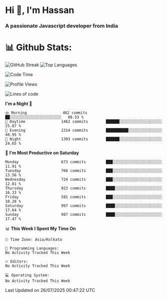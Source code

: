 # Hi 👋, I'm Hassan
### A passionate Javascript developer from India


# 📊 Github Stats:
![GitHub Streak](https://github-readme-streak-stats.herokuapp.com/?user=codeblooded47&theme=dracula&hide_border=false)
![Top Languages](https://github-readme-stats.vercel.app/api/top-langs/?username=codeblooded47&layout=compact&theme=dracula)



<!--START_SECTION:waka-->
![Code Time](http://img.shields.io/badge/Code%20Time-883%20hrs%201%20min-blue)

![Profile Views](http://img.shields.io/badge/Profile%20Views-0-blue)

![Lines of code](https://img.shields.io/badge/From%20Hello%20World%20I%27ve%20Written-24.2%20million%20lines%20of%20code-blue)

**I'm a Night 🦉** 

```text
🌞 Morning                482 commits         ██░░░░░░░░░░░░░░░░░░░░░░░   08.53 % 
🌆 Daytime                1462 commits        ██████░░░░░░░░░░░░░░░░░░░   25.87 % 
🌃 Evening                2314 commits        ██████████░░░░░░░░░░░░░░░   40.95 % 
🌙 Night                  1393 commits        ██████░░░░░░░░░░░░░░░░░░░   24.65 % 
```
📅 **I'm Most Productive on Saturday** 

```text
Monday                   673 commits         ███░░░░░░░░░░░░░░░░░░░░░░   11.91 % 
Tuesday                  766 commits         ███░░░░░░░░░░░░░░░░░░░░░░   13.56 % 
Wednesday                724 commits         ███░░░░░░░░░░░░░░░░░░░░░░   12.81 % 
Thursday                 923 commits         ████░░░░░░░░░░░░░░░░░░░░░   16.33 % 
Friday                   581 commits         ███░░░░░░░░░░░░░░░░░░░░░░   10.28 % 
Saturday                 997 commits         ████░░░░░░░░░░░░░░░░░░░░░   17.64 % 
Sunday                   987 commits         ████░░░░░░░░░░░░░░░░░░░░░   17.47 % 
```


📊 **This Week I Spent My Time On** 

```text
🕑︎ Time Zone: Asia/Kolkata

💬 Programming Languages: 
No Activity Tracked This Week

🔥 Editors: 
No Activity Tracked This Week

💻 Operating System: 
No Activity Tracked This Week
```


 Last Updated on 26/07/2025 00:47:22 UTC
<!--END_SECTION:waka-->

